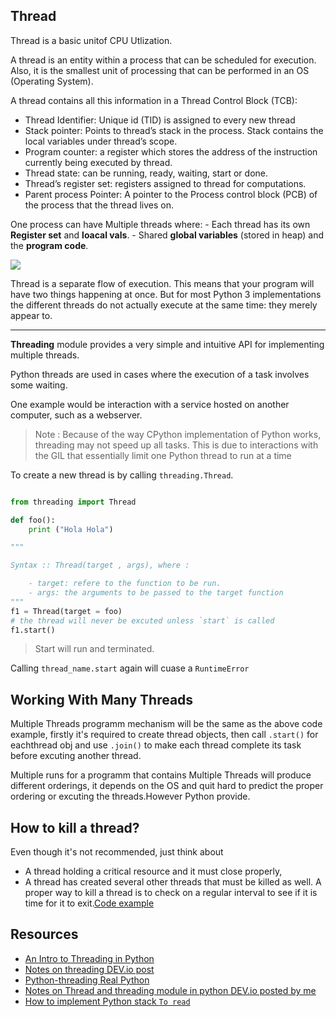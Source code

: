 ## Thread 

Thread is a basic unitof CPU Utlization.

A thread is an entity within a process that can be scheduled for execution. Also, it is the smallest unit of processing that can be performed in an OS (Operating System).

A thread contains all this information in a Thread Control Block (TCB):
   - Thread Identifier: Unique id (TID) is assigned to every new thread
   - Stack pointer: Points to thread’s stack in the process. Stack contains the local variables under thread’s scope.
   - Program counter: a register which stores the address of the instruction currently being executed by thread.
   - Thread state: can be running, ready, waiting, start or done.
   - Thread’s register set: registers assigned to thread for computations.
   - Parent process Pointer: A pointer to the Process control block (PCB) of the process that the thread lives on.


One process can have Multiple threads where:
	- Each thread has its own __Register set__ and __loacal vals__.
	- Shared __global variables__ (stored in heap) and the __program code__. 

![](https://media.geeksforgeeks.org/wp-content/uploads/multithreading-python-21.png)


Thread is a separate flow of execution. This means that your program will have two things happening at once. But for most Python 3 implementations the different threads do not actually execute at the same time: they merely appear to.



---

__Threading__  module provides a very simple and intuitive API for implementing multiple threads.

Python threads are used in cases where the execution of a task involves some waiting. 

One example would be interaction with a service hosted on another computer, such as a webserver.

> Note : Because of the way CPython implementation of Python works, threading may not speed up all tasks. This is due to interactions with the GIL that essentially limit one Python thread to run at a time



To create a new thread is by calling `threading.Thread`.

```python

from threading import Thread

def foo():
	print ("Hola Hola")

"""

Syntax :: Thread(target , args), where :

	- target: refere to the function to be run.
	- args: the arguments to be passed to the target function
"""
f1 = Thread(target = foo)
# the thread will never be excuted unless `start` is called
f1.start()

```

> Start will run and terminated.
 
 Calling `thread_name.start` again will cuase a `RuntimeError`



## Working With Many Threads

Multiple Threads programm mechanism will be the same as the above code example,
firstly it's required to create thread objects, then call `.start()` for eachthread obj and use `.join()` to make each thread complete its task before excuting another thread.

Multiple runs for a programm that contains Multiple Threads will produce different orderings, it depends on the OS and quit hard to predict the proper ordering or excuting the threads.However Python provide.


## How to kill a thread?

Even though it's not recommended, just think about 
   - A thread holding a critical resource and it must close properly,  
   - A thread has created several other threads that must be killed as well.
A proper way to kill a thread is to check on a regular interval to see if it is time for it to exit.[Code example]()



## Resources

- [An Intro to Threading in Python](https://realpython.com/intro-to-python-threading/)
- [Notes on threading DEV.io post](https://dev.to/samueleresca/notes-on-threading-1cnm)
- [Python-threading Real Python](https://realpython.com/intro-to-python-threading/#what-is-a-thread)
- [Notes on Thread and threading module in python DEV.io posted by me]()
- [How to implement Python stack `To read`](https://realpython.com/how-to-implement-python-stack/)